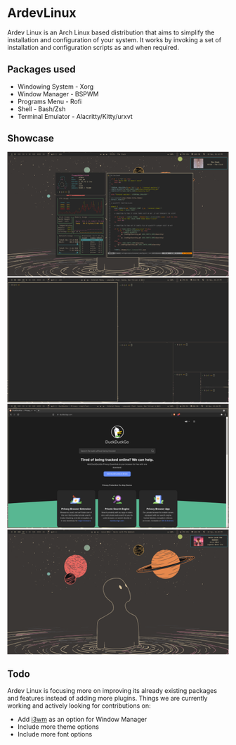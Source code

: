 # ArdevLinux
Ardev Linux is an Arch Linux based distribution that aims to simplify the installation and configuration of your system. It works by invoking a set of installation and configuration scripts as and when required.

## Packages used
- Windowing System - Xorg
- Window Manager - BSPWM
- Programs Menu - Rofi
- Shell - Bash/Zsh
- Terminal Emulator - Alacritty/Kitty/urxvt

## Showcase
![Ardev Linux floating windows](./public/screenshots/screenshot_1.png)
![Ardev Linux tiling windows](./public/screenshots/screenshot_2.png)
![Open window](./public/screenshots/screenshot_3.png)
![Desktop with notification](./public/screenshots/screenshot_4.png)

## Todo
Ardev Linux is focusing more on improving its already existing packages and features instead of adding more plugins.
Things we are currently working and actively looking for contributions on:
- Add [i3wm](https://i3wm.org/) as an option for Window Manager
- Include more theme options
- Include more font options
